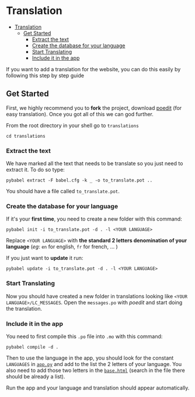 # Translation

- [Translation](#translation)
  - [Get Started](#get-started)
    - [Extract the text](#extract-the-text)
    - [Create the database for your language](#create-the-database-for-your-language)
    - [Start Translating](#start-translating)
    - [Include it in the app](#include-it-in-the-app)


If you want to add a translation for the website, you can do this easily by following this step by step guide

## Get Started

First, we highly recommend you to **fork** the project, download [poedit](https://poedit.net/) (for easy translation). Once you got all of this we can god further.

From the root directory in your shell go to `translations`

```
cd translations
```

### Extract the text

We have marked all the text that needs to be translate so you just need to extract it. To do so type:

```
pybabel extract -F babel.cfg -k _ -o to_translate.pot ..
```

You should have a file called `to_translate.pot`.

### Create the database for your language

If it's your **first time**, you need to create a new folder with this command:

```
pybabel init -i to_translate.pot -d . -l <YOUR LANGUAGE>
```

Replace `<YOUR LANGUAGE>` with **the standard 2 letters denomination of your language** (*eg*: `en` for english, `fr` for french, ... )

If you just want to **update** it run:

```
pybabel update -i to_translate.pot -d . -l <YOUR LANGUAGE>
```

### Start Translating

Now you should have created a new folder in translations looking like `<YOUR LANGUAGE>/LC_MESSAGES`. Open the `messages.po` with *poedit* and start doing the translation.

### Include it in the app

You need to first compile this `.po` file into `.mo` with this command:

```
pybabel compile -d .
```

Then to use the language in the app, you should look for the constant `LANGUAGES` in [`app.py`](../app.py) and add to the list the 2 letters of your language. You also need to add those two letters in the [`base.html`](../templates/base.html) (search in the file there should be already a list).

Run the app and your language and translation should appear automatically.
